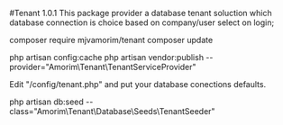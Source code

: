 #Tenant  1.0.1
This package provider a database tenant soluction which database connection is choice based on company/user select on login;

composer require mjvamorim/tenant
composer update

php artisan config:cache
php artisan vendor:publish --provider="Amorim\Tenant\TenantServiceProvider"

Edit "/config/tenant.php" and put your database conections defaults.

php artisan db:seed --class="Amorim\Tenant\Database\Seeds\TenantSeeder"
